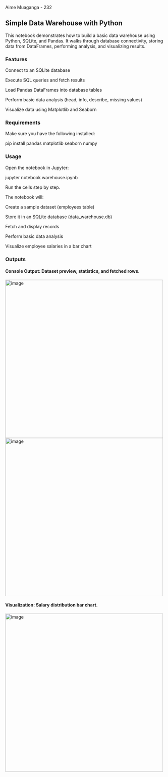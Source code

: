 Aime Muaganga - 232

## Simple Data Warehouse with Python

This notebook demonstrates how to build a basic data warehouse using Python, SQLite, and Pandas.
It walks through database connectivity, storing data from DataFrames, performing analysis, and visualizing results.

### Features

Connect to an SQLite database

Execute SQL queries and fetch results

Load Pandas DataFrames into database tables

Perform basic data analysis (head, info, describe, missing values)

Visualize data using Matplotlib and Seaborn

### Requirements

Make sure you have the following installed:

pip install pandas matplotlib seaborn numpy

### Usage

Open the notebook in Jupyter:

jupyter notebook warehouse.ipynb


Run the cells step by step.

The notebook will:

Create a sample dataset (employees table)

Store it in an SQLite database (data_warehouse.db)

Fetch and display records

Perform basic data analysis

Visualize employee salaries in a bar chart

### Outputs

#### Console Output: Dataset preview, statistics, and fetched rows.

<img width="500px" alt="image" src="https://github.com/user-attachments/assets/2ddec6dc-b80f-4be8-9d41-5ca1f10e8cf7" />

<img width="500px" alt="image" src="https://github.com/user-attachments/assets/e558acbb-9efd-4e0d-9d97-13ad3941444d" />


#### Visualization: Salary distribution bar chart.

<img width="500px" alt="image" src="https://github.com/user-attachments/assets/7c0d57c6-7321-4a11-abaf-f786480e0eef" />
